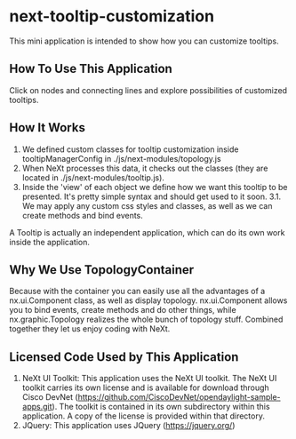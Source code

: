 # next-tooltip-customization
This mini application is intended to show how you can customize tooltips.

## How To Use This Application
Click on nodes and connecting lines and explore possibilities of customized tooltips. 

## How It Works
1. We defined custom classes for tooltip customization inside tooltipManagerConfig in ./js/next-modules/topology.js
2. When NeXt processes this data, it checks out the classes (they are located in ./js/next-modules/tooltip.js).
3. Inside the 'view' of each object we define how we want this tooltip to be presented. It's pretty simple syntax and should get used to it soon.
  3.1. We may apply any custom css styles and classes, as well as we can create methods and bind events.

A Tooltip is actually an independent application, which can do its own work inside the application.

## Why We Use TopologyContainer
Because with the container you can easily use all the advantages of a nx.ui.Component class, as well as display topology. nx.ui.Component allows you to bind events, create methods and do other things, while nx.graphic.Topology realizes the whole bunch of topology stuff. Combined together they let us enjoy coding with NeXt.

## Licensed Code Used by This Application
1. NeXt UI Toolkit:
This application uses the NeXt UI toolkit. The NeXt UI toolkit carries its own license and is available for download through Cisco DevNet (https://github.com/CiscoDevNet/opendaylight-sample-apps.git). The toolkit is contained in its own subdirectory within this application. A copy of the license is provided within that directory.
2. JQuery:
This application uses JQuery (https://jquery.org/)
